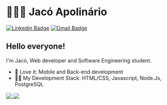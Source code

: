 # 👩🏻‍💻 Jacó Apolinário

[![Linkedin Badge](https://img.shields.io/badge/-LinkedIn-blue?style=flat-square&logo=Linkedin&logoColor=white&link=https://www.linkedin.com/in/jacoapolinario/)](https://www.linkedin.com/in/jacoapolinario/)
[![Gmail Badge](https://img.shields.io/badge/-Gmail-c14438?style=flat-square&logo=Gmail&logoColor=white&link=mailto:jacoapollinario@gmail.com)](mailto:jacoapollinario@gmail.com)

## Hello everyone!

I'm Jacó, Web developer and Software Engineering student.

- 💙 Love it: Mobile and Back-end development
- 👨‍💻 My Development Stack: HTML/CSS, Javascript, Node.Js, PostgreSQL

<a href="https://github.com/anuraghazra/github-readme-stats">
  <img align="center" src="https://github-readme-stats.vercel.app/api?username=jacoappolinario&show_icons=true&count_private=true&theme=radical&hide=issues" />
</a>
<a href="https://github.com/anuraghazra/github-readme-stats">
  <img align="center" src="https://github-readme-stats.vercel.app/api/top-langs/?username=jacoappolinario&layout=compact&theme=radical" />
</a>

